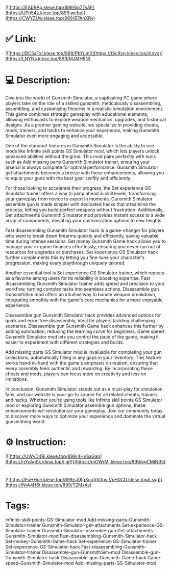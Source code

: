 [![https://EAbRAp.klese.top/899/6o77vAF](https://UPh54z.klese.top/899.webp)](https://CWYZUw.klese.top/899/B7AnXRy)
# ✅ Link:
[![https://BC5aFxr.klese.top/899/PbYum0](https://tScRvp.klese.top/d.svg)](https://LNYNs.klese.top/899/MJMH5N)
# 💻 Description:
Dive into the world of Gunsmith Simulator, a captivating PC game where players take on the role of a skilled gunsmith, meticulously disassembling, assembling, and customizing firearms in a realistic simulation environment. This game combines strategic gameplay with educational elements, allowing enthusiasts to explore weapon mechanics, upgrades, and historical designs. As a premier gaming website, we specialize in providing cheats, mods, trainers, and hacks to enhance your experience, making Gunsmith Simulator even more engaging and accessible.



One of the standout features in Gunsmith Simulator is the ability to use mods like Infinite skill points GS Simulator mod, which lets players unlock advanced abilities without the grind. This mod pairs perfectly with tools such as Add missing parts Gunsmith Simulator trainer, ensuring your arsenal is always complete for optimal performance. Gunsmith Simulator get attachments becomes a breeze with these enhancements, allowing you to equip your guns with the best gear swiftly and efficiently.



For those looking to accelerate their progress, the Set experience GS Simulator trainer offers a way to jump ahead in skill levels, transforming your gameplay from novice to expert in moments. Gunsmith Simulator assemble gun is made simpler with dedicated hacks that streamline the process, letting you build perfect weapons without frustration. Additionally, Get attachments Gunsmith Simulator mod provides instant access to a wide array of components, elevating your customization options to new heights.



Fast disassembling Gunsmith Simulator hack is a game-changer for players who want to break down firearms quickly and efficiently, saving valuable time during intense sessions. Set money Gunsmith Game hack allows you to manage your in-game finances effortlessly, ensuring you never run out of resources for upgrades or purchases. Set experience GS Simulator hack further complements this by letting you fine-tune your character's progression, making every playthrough uniquely tailored.



Another essential tool is Set experience GS Simulator trainer, which repeats as a favorite among users for its reliability in boosting expertise. Fast disassembling Gunsmith Simulator trainer adds speed and precision to your workflow, turning complex tasks into seamless actions. Disassemble gun GunsmithSim mod offers an intuitive way to handle weapon breakdown, integrating smoothly with the game's core mechanics for a more enjoyable experience.



Disassemble gun Gunsmith Simulator hack provides advanced options for quick and error-free disassembly, ideal for players tackling challenging scenarios. Disassemble gun Gunsmith Game hack enhances this further by adding automation, reducing the learning curve for beginners. Game speed Gunsmith Simulator mod lets you control the pace of the game, making it easier to experiment with different strategies and builds.



Add missing parts GS Simulator mod is invaluable for completing your gun collections, automatically filling in any gaps in your inventory. This feature works hand-in-hand with the game's emphasis on realism, ensuring that every assembly feels authentic and rewarding. By incorporating these cheats and mods, players can focus more on creativity and less on limitations.



In conclusion, Gunsmith Simulator stands out as a must-play for simulation fans, and our website is your go-to source for all related cheats, trainers, and hacks. Whether you're using tools like Infinite skill points GS Simulator mod or exploring Gunsmith Simulator assemble gun options, these enhancements will revolutionize your gameplay. Join our community today to discover more ways to optimize your experience and dominate the virtual gunsmithing world.

# ⚙️ Instruction:
[![https://UWyD4Ri.klese.top/899/4HvSaGap](https://gYcAg0k.klese.top/i.gif)](https://mOWrMj.klese.top/899/kgCMiNB5)
#
[![https://FuHHoe.klese.top/899/sAKgXcq](https://pH0CU.klese.top/l.svg)](https://NrA4H6t.klese.top/899/T2MxAv)
# Tags:
Infinite-skill-points-GS-Simulator-mod Add-missing-parts-Gunsmith-Simulator-trainer Gunsmith-Simulator-get-attachments Set-experience-GS-Simulator-trainer Gunsmith-Simulator-assemble-gun Get-attachments-Gunsmith-Simulator-mod Fast-disassembling-Gunsmith-Simulator-hack Set-money-Gunsmith-Game-hack Set-experience-GS-Simulator-trainer Set-experience-GS-Simulator-hack Fast-disassembling-Gunsmith-Simulator-trainer Disassemble-gun-GunsmithSim-mod Disassemble-gun-Gunsmith-Simulator-hack Disassemble-gun-Gunsmith-Game-hack Game-speed-Gunsmith-Simulator-mod Add-missing-parts-GS-Simulator-mod






